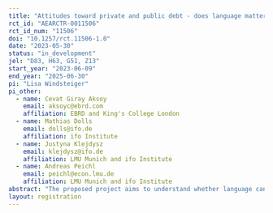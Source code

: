 ```yaml
---
title: "Attitudes toward private and public debt - does language matter? A survey experiment in Switzerland"
rct_id: "AEARCTR-0011506"
rct_id_num: "11506"
doi: "10.1257/rct.11506-1.0"
date: "2023-05-30"
status: "in_development"
jel: "D83, H63, G51, Z13"
start_year: "2023-06-09"
end_year: "2025-06-30"
pi: "Lisa Windsteiger"
pi_other:
  - name: Cevat Giray Aksoy
    email: aksoyc@ebrd.com
    affiliation: EBRD and King's College London
  - name: Mathias Dolls
    email: dolls@ifo.de
    affiliation: ifo Institute
  - name: Justyna Klejdysz
    email: klejdysz@ifo.de
    affiliation: LMU Munich and ifo Institute
  - name: Andreas Peichl
    email: peichl@econ.lmu.de
    affiliation: LMU Munich and ifo Institute
abstract: "The proposed project aims to understand whether language can causally affect people's attitudes towards private and public debt. We investigate this question via an online survey experiment which will be fielded in Switzerland."
layout: registration
---
```


